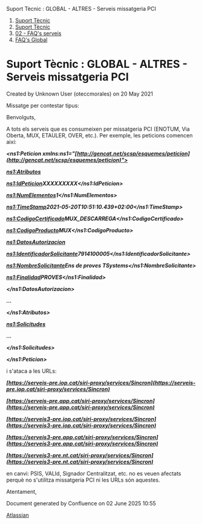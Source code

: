 Suport Tècnic : GLOBAL - ALTRES - Serveis missatgeria PCI  

1.  [Suport Tècnic](index.html)
2.  [Suport Tècnic](13893782.html)
3.  [02 - FAQ's serveis](26313393.html)
4.  [FAQ's Global](28705585.html)

Suport Tècnic : GLOBAL - ALTRES - Serveis missatgeria PCI
=========================================================

Created by Unknown User (oteccmorales) on 20 May 2021

Missatge per contestar tipus:

  

Benvolguts,

  

A tots els serveis que es consumeixen per missatgeria PCI (ENOTUM, Via Oberta, MUX, ETAULER, OVER, etc.). Per exemple, les peticions comencen així:

  

_**<ns1:Peticion xmlns:ns1="[http://gencat.net/scsp/esquemes/peticion](http://gencat.net/scsp/esquemes/peticion)">**_

_**<ns1:Atributos>**_

_**<ns1:IdPeticion>XXXXXXXXX</ns1:IdPeticion>**_

_**<ns1:NumElementos>1</ns1:NumElementos>**_

_**<ns1:TimeStamp>2021-05-20T10:51:10.439+02:00</ns1:TimeStamp>**_

_**<ns1:CodigoCertificado>MUX\_DESCARREGA</ns1:CodigoCertificado>**_

_**<ns1:CodigoProducto>MUX</ns1:CodigoProducto>**_

_**<ns1:DatosAutorizacion>**_

_**<ns1:IdentificadorSolicitante>7914100005</ns1:IdentificadorSolicitante>**_

_**<ns1:NombreSolicitante>Ens de proves TSystems</ns1:NombreSolicitante>**_

_**<ns1:Finalidad>PROVES</ns1:Finalidad>**_

_**</ns1:DatosAutorizacion>**_

_**...**_

_**</ns1:Atributos>**_

_**<ns1:Solicitudes>**_

_**...**_

_**</ns1:Solicitudes>**_

_**</ns1:Peticion>**_

  

i s'ataca a les URLs:

  

_**[https://serveis-pre.iop.cat/siri-proxy/services/Sincron](https://serveis-pre.iop.cat/siri-proxy/services/Sincron)**_

_**[https://serveis-pre.app.cat/siri-proxy/services/Sincron](https://serveis-pre.app.cat/siri-proxy/services/Sincron)**_

_**[https://serveis3-pre.iop.cat/siri-proxy/services/Sincron](https://serveis3-pre.iop.cat/siri-proxy/services/Sincron)**_

_**[https://serveis3-pre.app.cat/siri-proxy/services/Sincron](https://serveis3-pre.app.cat/siri-proxy/services/Sincron)**_

_**[https://serveis3-pre.nt.cat/siri-proxy/services/Sincron](https://serveis3-pre.nt.cat/siri-proxy/services/Sincron)**_

  

  

en canvi: PSIS, VALId, Signador Centralitzat, etc. no es veuen afectats perquè no s'utilitza missatgeria PCI ni les URLs són aquestes.

  

Atentament,

  

  

  

Document generated by Confluence on 02 June 2025 10:55

[Atlassian](http://www.atlassian.com/)